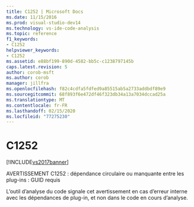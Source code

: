 ```yaml
---
title: C1252 | Microsoft Docs
ms.date: 11/15/2016
ms.prod: visual-studio-dev14
ms.technology: vs-ide-code-analysis
ms.topic: reference
f1_keywords:
- C1252
helpviewer_keywords:
- C1252
ms.assetid: e88bf199-890d-4582-bb5c-c1238797145b
caps.latest.revision: 5
author: corob-msft
ms.author: corob
manager: jillfra
ms.openlocfilehash: f82c4cdfa5fdfed9a85515ab5a2733addbdf89e9
ms.sourcegitcommit: 68f893f6e472df46f323db34a13a7034dccad25a
ms.translationtype: MT
ms.contentlocale: fr-FR
ms.lasthandoff: 02/15/2020
ms.locfileid: "77275230"
---
```

# <a name="c1252"></a>C1252
[!INCLUDE[vs2017banner](../includes/vs2017banner.md)]

AVERTISSEMENT C1252 : dépendance circulaire ou manquante entre les plug-ins : GUID requis  
  
 L’outil d’analyse du code signale cet avertissement en cas d’erreur interne avec les dépendances de plug-in, et non dans le code en cours d’analyse.

